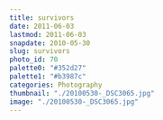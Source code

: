 ```yaml
---
title: survivors
date: 2011-06-03
lastmod: 2011-06-03
snapdate: 2010-05-30
slug: survivors
photo_id: 70
palette0: "#352d27"
palette1: "#b3987c"
categories: Photography
thumbnail: "./20100530-_DSC3065.jpg"
image: "./20100530-_DSC3065.jpg"
---
```

